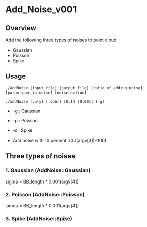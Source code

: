 # Add_Noise_v001
## Overview
Add the following three types of noises to point cloud
- Gaussian
- Poisson
- Spike

## Usage
`./addNoise [input_file] [output_file] [ratio_of_adding_noise] [param_spec_to_noise] [noise_option]`

`./addNoise [.ply] [.spbr] [0.1] [0.001] [-g]`

- -g : Gaussian
- -p : Poisson
- -s : Spike

- Add noise with 10 percent. (0.1(argv[3])*100)


## Three types of noises
### 1. Gaussian (AddNoise::Gaussian)
sigma = BB_length * 0.001(argv[4])

### 2. Poisson (AddNoise::Poisson)
lamda = BB_length * 0.001(argv[4])

### 3. Spike (AddNoise::Spike)
